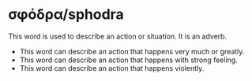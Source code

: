# σφόδρα/sphodra
This word is used to describe an action or situation. It is an adverb.
* This word can describe an action that happens very much or greatly.
* This word can describe an action that happens with strong feeling.
* This word can describe an action that happens violently.
